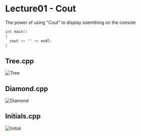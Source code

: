 # Lecture01 - Cout

The power of using "Cout" to display soemthing on the console
```cpp
int main()
{
  cout << "" << endl;
}
```

## Tree.cpp
![Tree](https://github.com/yclim95/GuideToCPPBegineer01/blob/master/Lecture01/Tree.PNG)

## Diamond.cpp
![Diamond](https://github.com/yclim95/GuideToCPPBegineer01/blob/master/Lecture01/Diamond.PNG)

## Initials.cpp
![Initial](https://github.com/yclim95/GuideToCPPBegineer01/blob/master/Lecture01/Initials.PNG)
